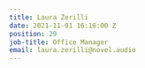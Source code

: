 ```yaml
---
title: Laura Zerilli
date: 2021-11-01 16:16:00 Z
position: 29
job-title: Office Manager
email: laura.zerilli@novel.audio
---
```



